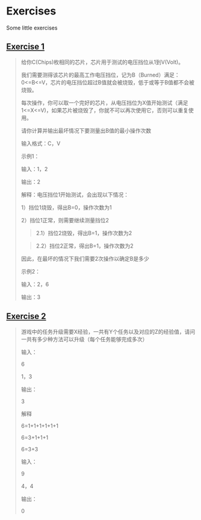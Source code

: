 # Exercises

Some little exercises

## [Exercise 1](ex1.cpp)

> 给你C(Chips)枚相同的芯片，芯片用于测试的电压挡位从1到V(Volt)。
>
> 我们需要测得该芯片的最高工作电压挡位，记为B（Burned）满足：0<=B<=V，芯片的电压挡位超过B值就会被烧毁，低于或等于B值都不会被烧毁。
>
> 每次操作，你可以取一个完好的芯片，从电压挡位为X值开始测试（满足1<=X<=V)，如果芯片被烧毁了，你就不可以再次使用它，否则可以重复使用。
> 
> 请你计算并输出最坏情况下要测量出B值的最小操作次数
> 
> 输入格式：C，V
>
> 示例1：
> 
> 输入：1，2
> 
> 输出：2
>
> 解释：电压挡位1开始测试，会出现以下情况：
>
> 1）挡位1烧毁，得出B=0，操作次数为1
> 
> 2）挡位1正常，则需要继续测量挡位2
>
>> 2.1）挡位2烧毁，得出B=1，操作次数为2
>
>> 2.2）挡位2正常，得出B=1，操作次数为2
>
> 因此，在最坏的情况下我们需要2次操作以确定B是多少
>
> 示例2：
> 
> 输入：2，6
> 
> 输出：3

## [Exercise 2](ex2.cpp)

> 游戏中的任务升级需要X经验，一共有Y个任务以及对应的Z的经验值，请问一共有多少种方法可以升级（每个任务能够完成多次）
>
> 输入：
>
> 6
>
> 1，3
>
> 输出：
>
> 3
>
> 解释
>
> 6=1+1+1+1+1+1
>
> 6=3+1+1+1
>
> 6=3+3
>
> 输入：
>
> 9
>
> 4，4
>
> 输出：
>
> 0

